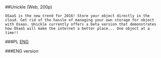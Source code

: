 ﻿##Unickle (Web, 200p)

	OSaaS is the new trend for 2016! Store your object directly in the cloud. Get rid of the hassle of managing your own storage for object with Osaas. Unickle currently offers a beta version that demonstrates how OSaaS will make the internet a better place... One object at a time!!

###PL
[ENG](#eng-version)

###ENG version

